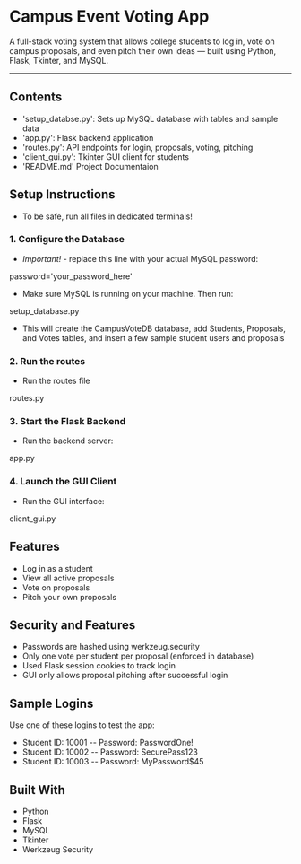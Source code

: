 # Campus Event Voting App

A full-stack voting system that allows college students to log in, vote on campus proposals, and even pitch their own ideas — built using Python, Flask, Tkinter, and MySQL.

---

## Contents

- 'setup_databse.py': Sets up MySQL database with tables and sample data
- 'app.py': Flask backend application
- 'routes.py': API endpoints for login, proposals, voting, pitching
- 'client_gui.py': Tkinter GUI client for students
- 'README.md' Project Documentaion

## Setup Instructions

- To be safe, run all files in dedicated terminals!

### 1. Configure the Database

- *Important!* - replace this line with your actual MySQL password:

password='your_password_here'

- Make sure MySQL is running on your machine. Then run:

setup_database.py

- This will create the CampusVoteDB database, add Students, Proposals, and Votes tables, and insert a few sample student users and proposals

### 2. Run the routes

- Run the routes file
  
routes.py

### 3. Start the Flask Backend

- Run the backend server:

app.py

### 4. Launch the GUI Client

- Run the GUI interface:

client_gui.py

## Features

- Log in as a student
- View all active proposals
- Vote on proposals
- Pitch your own proposals

## Security and Features

- Passwords are hashed using werkzeug.security
- Only one vote per student per proposal (enforced in database)
- Used Flask session cookies to track login
- GUI only allows proposal pitching after successful login

## Sample Logins

Use one of these logins to test the app:
- Student ID: 10001 -- Password: PasswordOne!
- Student ID: 10002 -- Password: SecurePass123
- Student ID: 10003 -- Password: MyPassword$45

## Built With

- Python
- Flask
- MySQL
- Tkinter
- Werkzeug Security
